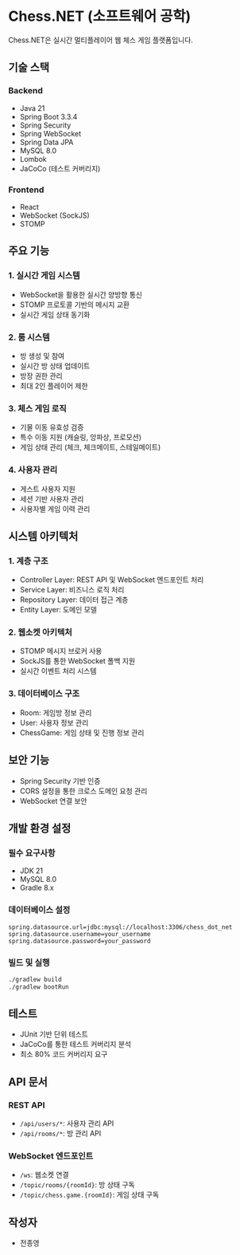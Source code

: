 # Chess.NET (소프트웨어 공학)

Chess.NET은 실시간 멀티플레이어 웹 체스 게임 플랫폼입니다.

## 기술 스택

### Backend
- Java 21
- Spring Boot 3.3.4
- Spring Security
- Spring WebSocket
- Spring Data JPA
- MySQL 8.0
- Lombok
- JaCoCo (테스트 커버리지)

### Frontend
- React
- WebSocket (SockJS)
- STOMP

## 주요 기능

### 1. 실시간 게임 시스템
- WebSocket을 활용한 실시간 양방향 통신
- STOMP 프로토콜 기반의 메시지 교환
- 실시간 게임 상태 동기화

### 2. 룸 시스템
- 방 생성 및 참여
- 실시간 방 상태 업데이트
- 방장 권한 관리
- 최대 2인 플레이어 제한

### 3. 체스 게임 로직
- 기물 이동 유효성 검증
- 특수 이동 지원 (캐슬링, 앙파상, 프로모션)
- 게임 상태 관리 (체크, 체크메이트, 스테일메이트)

### 4. 사용자 관리
- 게스트 사용자 지원
- 세션 기반 사용자 관리
- 사용자별 게임 이력 관리

## 시스템 아키텍처

### 1. 계층 구조
- Controller Layer: REST API 및 WebSocket 엔드포인트 처리
- Service Layer: 비즈니스 로직 처리
- Repository Layer: 데이터 접근 계층
- Entity Layer: 도메인 모델

### 2. 웹소켓 아키텍처
- STOMP 메시지 브로커 사용
- SockJS를 통한 WebSocket 폴백 지원
- 실시간 이벤트 처리 시스템

### 3. 데이터베이스 구조
- Room: 게임방 정보 관리
- User: 사용자 정보 관리
- ChessGame: 게임 상태 및 진행 정보 관리

## 보안 기능
- Spring Security 기반 인증
- CORS 설정을 통한 크로스 도메인 요청 관리
- WebSocket 연결 보안

## 개발 환경 설정

### 필수 요구사항
- JDK 21
- MySQL 8.0
- Gradle 8.x

### 데이터베이스 설정
```properties
spring.datasource.url=jdbc:mysql://localhost:3306/chess_dot_net
spring.datasource.username=your_username
spring.datasource.password=your_password
```

### 빌드 및 실행
```bash
./gradlew build
./gradlew bootRun
```

## 테스트

- JUnit 기반 단위 테스트
- JaCoCo를 통한 테스트 커버리지 분석
- 최소 80% 코드 커버리지 요구

## API 문서

### REST API
- `/api/users/*`: 사용자 관리 API
- `/api/rooms/*`: 방 관리 API

### WebSocket 엔드포인트
- `/ws`: 웹소켓 연결
- `/topic/rooms/{roomId}`: 방 상태 구독
- `/topic/chess.game.{roomId}`: 게임 상태 구독

## 작성자
- 전종영
